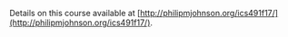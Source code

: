 Details on this course available at [http://philipmjohnson.org/ics491f17/](http://philipmjohnson.org/ics491f17/).